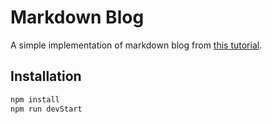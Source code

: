 # Markdown Blog
A simple implementation of markdown blog from [this tutorial](https://www.youtube.com/watch?v=1NrHkjlWVhM).

## Installation
```bash
npm install 
npm run devStart 
```

